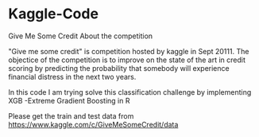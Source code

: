 # Kaggle-Code
Give Me Some Credit
About the competition

"Give me some credit" is competition hosted by kaggle in Sept 20111. The objectice of the  competition 
is to improve on the state of the art in credit scoring by predicting the probability that somebody will experience financial distress in the next two years.

In this code I am trying solve this classification challenge by implementing XGB -Extreme Gradient Boosting in R

Please get the train and test data from https://www.kaggle.com/c/GiveMeSomeCredit/data

